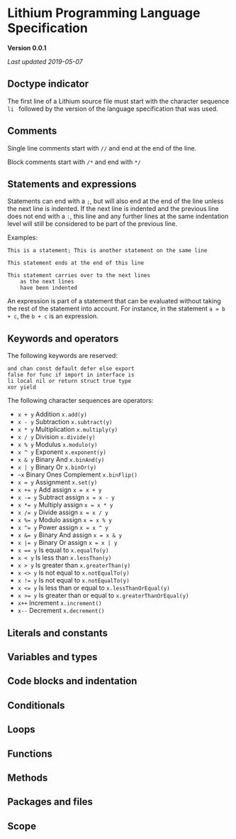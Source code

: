 # Lithium Programming Language Specification

**Version 0.0.1**

*Last updated 2019-05-07*

## Doctype indicator

The first line of a Lithium source file must start with the character sequence
`li ` followed by the version of the language specification that was used.


## Comments

Single line comments start with `//` and end at the end of the line.

Block comments start with `/*` and end with `*/`


## Statements and expressions

Statements can end with a `;`, but will also end at the end of the line unless
the next line is indented. If the next line is indented and the previous line
does not end with a `:`, this line and any further lines at the same indentation
level will still be considered to be part of the previous line.

Examples:

    This is a statement; This is another statement on the same line
    
    This statement ends at the end of this line
    
    This statement carries over to the next lines
    	as the next lines
    	have been indented

An expression is part of a statement that can be evaluated without taking the
rest of the statement into account. For instance, in the statement `a = b + c`,
the `b + c` is an expression.


## Keywords and operators

The following keywords are reserved:

    and chan const default defer else export
    false for func if import in interface is
    li local nil or return struct true type
    xor yield

The following character sequences are operators:

- `x + y` Addition `x.add(y)`
- `x - y` Subtraction `x.subtract(y)`
- `x * y` Multiplication `x.multiply(y)`
- `x / y` Division `x.divide(y)`
- `x % y` Modulus `x.modulo(y)`
- `x ^ y` Exponent `x.exponent(y)`
- `x & y` Binary And `x.binAnd(y)`
- `x | y` Binary Or `x.binOr(y)`
- `~x` Binary Ones Complement `x.binFlip()`
- `x = y` Assignment `x.set(y)`
- `x += y` Add assign `x = x + y`
- `x -= y` Subtract assign `x = x - y`
- `x *= y` Multiply assign `x = x * y`
- `x /= y` Divide assign `x = x / y`
- `x %= y` Modulo assign `x = x % y`
- `x ^= y` Power assign `x = x ^ y`
- `x &= y` Binary And assign `x = x & y`
- `x |= y` Binary Or assign `x = x | y`
- `x == y` Is equal to `x.equalTo(y)`
- `x < y` Is less than `x.lessThan(y)`
- `x > y` Is greater than `x.greaterThan(y)`
- `x <> y` Is not equal to `x.notEqualTo(y)`
- `x != y` Is not equal to `x.notEqualTo(y)`
- `x <= y` Is less than or equal to `x.lessThanOrEqual(y)`
- `x >= y` Is greater than or equal to `x.greaterThanOrEqual(y)`
- `x++` Increment `x.increment()`
- `x--` Decrement `x.decrement()`


## Literals and constants


## Variables and types


## Code blocks and indentation


## Conditionals


## Loops


## Functions


## Methods


## Packages and files


## Scope

